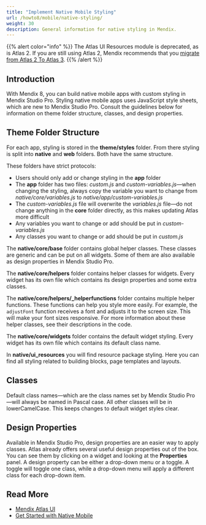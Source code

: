 ```yaml
---
title: "Implement Native Mobile Styling"
url: /howto8/mobile/native-styling/
weight: 30
description: General information for native styling in Mendix.
---
```


{{% alert color="info" %}}
The Atlas UI Resources module is deprecated, as is Atlas 2. If you are still using Atlas 2, Mendix recommends that you [migrate from Atlas 2 To Atlas 3](/refguide9/moving-from-atlas-2-to-3/).
{{% /alert %}}

## Introduction

With Mendix 8, you can build native mobile apps with custom styling in Mendix Studio Pro. Styling native mobile apps uses JavaScript style sheets, which are new to Mendix Studio Pro. Consult the guidelines below for information on theme folder structure, classes, and design properties.

## Theme Folder Structure

For each app, styling is stored in the **theme/styles** folder. From there styling is split into **native** and **web** folders. Both have the same structure. 

These folders have strict protocols:

* Users should only add or change styling in the **app** folder 
* The **app** folder has two files: *custom.js* and *custom-variables.js*—when changing the styling, always copy the variable you want to change from *native/core/variables.js*  to *native/app/custom-variables.js*
* The *custom-variables.js* file will overwrite the *variables.js* file—do not change anything in the **core** folder directly, as this makes updating Atlas more difficult
* Any variables you want to change or add should be put in *custom-variables.js* 
* Any classes you want to change or add should be put in *custom.js*

The **native/core/base** folder contains global helper classes. These classes are generic and can be put on all widgets. Some of them are also available as design properties in Mendix Studio Pro.

The **native/core/helpers** folder contains helper classes for widgets. Every widget has its own file which contains its design properties and some extra classes.

The **native/core/helpers/_helperfunctions** folder contains multiple helper functions. These functions can help you style more easily. For example, the `adjustFont` function receives a font and adjusts it to the screen size. This will make your font sizes responsive. For more information about these helper classes, see their descriptions in the code.

The **native/core/widgets** folder contains the default widget styling. Every widget has its own file which contains its default class name.

In **native/ui_resources** you will find resource package styling. Here you can find all styling related to building blocks, page templates and layouts.

## Classes

Default class names—which are the class names set by Mendix Studio Pro—will always be named in Pascal case. All other classes will be in lowerCamelCase. This keeps changes to default widget styles clear.

## Design Properties

Available in Mendix Studio Pro, design properties are an easier way to apply classes. Atlas already offers several useful design properties out of the box. You can see them by clicking on a widget and looking at the **Properties** panel. A design property can be either a drop-down menu or a toggle. A toggle will toggle one class, while a drop-down menu will apply a different class for each drop-down item. 

## Read More

* [Mendix Atlas UI](/howto8/front-end/atlas-ui/)
* [Get Started with Native Mobile](/howto8/mobile/getting-started-with-native-mobile/)
